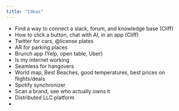 ```yaml
---
title: "Ideas"
---
```


- Find a way to connect a slack, forum, and knowledge base (Cliff)
- How to click a button, chat with AI, in an app (Cliff)
- Twitter for cars, @license plates
- AR for parking places
- Brunch app (Yelp, open table, Uber)
- Is my internet working
- Seamless for hangovers
- World map, Best Beaches, good temperatures, best prices on flights/deals
- Spotify synchronizer
- Scan a brand, see who actually owns it
- Distributed LLC platform
- 
